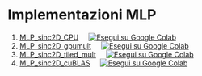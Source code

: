 # Implementazioni MLP
<ol>
  <li>
    <a href="https://github.com/andreabochicchio02/MLP_in_CUDA/blob/main/MLP_sinc2D_CPU.ipynb">MLP_sinc2D_CPU</a> &nbsp;&nbsp;&nbsp;
    <a href="https://colab.research.google.com/github/andreabochicchio02/MLP_in_CUDA/blob/main/MLP_sinc2D_CPU.ipynb">
      <img src="https://colab.research.google.com/assets/colab-badge.svg" alt="Esegui su Google Colab">
    </a>
  </li>


  <li>
    <a href="https://github.com/andreabochicchio02/MLP_in_CUDA/blob/main/MLP_sinc2D_gpumult.ipynb">MLP_sinc2D_gpumult</a> &nbsp;&nbsp;&nbsp;
    <a href="https://colab.research.google.com/github/andreabochicchio02/MLP_in_CUDA/blob/main/MLP_sinc2D_gpumult.ipynb">
      <img src="https://colab.research.google.com/assets/colab-badge.svg" alt="Esegui su Google Colab">
    </a>
  </li>


  <li>
    <a href="https://github.com/andreabochicchio02/MLP_in_CUDA/blob/main/MLP_sinc2D_tiled_mult.ipynb">MLP_sinc2D_tiled_mult</a> &nbsp;&nbsp;&nbsp;
    <a href="https://colab.research.google.com/github/andreabochicchio02/MLP_in_CUDA/blob/main/MLP_sinc2D_tiled_mult.ipynb">
      <img src="https://colab.research.google.com/assets/colab-badge.svg" alt="Esegui su Google Colab">
    </a>
  </li>


  <li>
    <a href="https://github.com/andreabochicchio02/MLP_in_CUDA/blob/main/MLP_sinc2D_cuBLAS.ipynb">MLP_sinc2D_cuBLAS</a> &nbsp;&nbsp;&nbsp;
    <a href="https://colab.research.google.com/github/andreabochicchio02/MLP_in_CUDA/blob/main/MLP_sinc2D_cuBLAS.ipynb">
      <img src="https://colab.research.google.com/assets/colab-badge.svg" alt="Esegui su Google Colab">
    </a>
  </li>
</ol>
